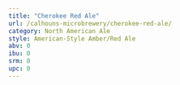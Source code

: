 ```yaml
---
title: "Cherokee Red Ale"
url: /calhouns-microbrewery/cherokee-red-ale/
category: North American Ale
style: American-Style Amber/Red Ale
abv: 0
ibu: 0
srm: 0
upc: 0
---
```


